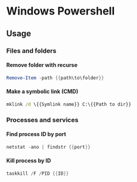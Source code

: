 # Windows Powershell

## Usage

### Files and folders

#### Remove folder with recurse

```powershell
Remove-Item -path {{path\to\folder}}
```

#### Make a symbolic link (CMD)

```cmd
mklink /d \{{Symlink name}} C:\{{Path to dir}}
```

### Processes and services

#### Find process ID by port

```powershell
netstat -ano | findstr {{port}}
```

#### Kill process by ID

```powershell
taskkill /F /PID {{ID}}
```
